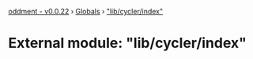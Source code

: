 [oddment - v0.0.22](../README.md) › [Globals](../globals.md) › ["lib/cycler/index"](_lib_cycler_index_.md)

# External module: "lib/cycler/index"


